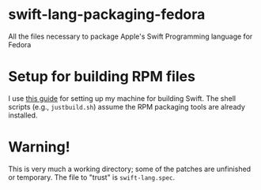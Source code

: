 # swift-lang-packaging-fedora
All the files necessary to package Apple's Swift Programming language for Fedora

# Setup for building RPM files
I use [this guide](https://docs.fedoraproject.org/en-US/quick-docs/creating-rpm-packages/) for setting up my machine for building Swift. The shell scripts (e.g., `justbuild.sh`) assume the RPM packaging tools are already installed.

# Warning!
This is very much a working directory; some of the patches are unfinished or temporary. The file to "trust" is `swift-lang.spec`.
